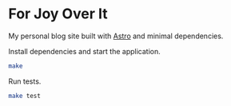 # For Joy Over It

My personal blog site built with [Astro](https://astro.build/) and minimal dependencies.

Install dependencies and start the application.

```sh
make
```

Run tests.

```sh
make test
```
